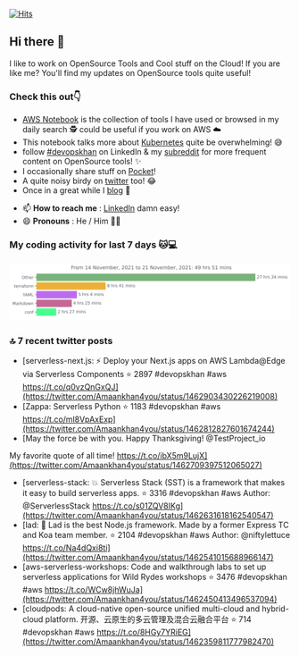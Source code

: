 [![Hits](https://hits.seeyoufarm.com/api/count/incr/badge.svg?url=https%3A%2F%2Fgithub.com%2Fakhan4u%2Fhit-counter&count_bg=%2379C83D&title_bg=%23555555&icon=&icon_color=%23E7E7E7&title=visits&edge_flat=false)](https://hits.seeyoufarm.com)

## Hi there 👋

I like to work on OpenSource Tools and Cool stuff on the Cloud! If you are like me? You'll find my updates on OpenSource tools quite useful!

### Check this out👇

* [AWS Notebook](https://histre.com/public/notebooks/dnllyanu/aws/) is the collection of tools I have used or browsed in my daily search 🕵️ could be useful if you work on AWS ☁️
* This notebook talks more about [Kubernetes](https://histre.com/public/notebooks/6uxdvo3y/kubernetes/) quite be overwhelming! 😅
* follow [#devopskhan](https://www.linkedin.com/feed/hashtag/devopskhan/) on LinkedIn & my [subreddit](https://www.reddit.com/r/devopskhan/) for more frequent content on OpenSource tools! ✨
* I occasionally share stuff on [Pocket](https://getpocket.com/@ej6g8d1dp2829A16a9Tf5d4T6bAMp3d8791rejDe86yem3bm4e14ex4fT4dluk29)!
* A quite noisy birdy on [twitter](https://twitter.com/Amaankhan4you) too! 😂
* Once in a great while I [blog](https://linuxparrot.com/) 😬


- 📫 **How to reach me** : [LinkedIn](https://www.linkedin.com/in/amaan-khan-linux-ninja) damn easy!
- 😄 **Pronouns** : He / Him 🤷‍♂️

### My coding activity for last 7 days 🐱💻

<img src="https://github.com/akhan4u/akhan4u/blob/main/images/stat.svg" alt="Amaan's Wakatime Activity!"/>

### 🔝 7 recent twitter posts
<!-- DEVDOJO:START -->
- [serverless-next.js: ⚡ Deploy your Next.js apps on AWS Lambda@Edge via Serverless Components
⭐️ 2897
#devopskhan #aws
https://t.co/q0vzQnGxQJ](https://twitter.com/Amaankhan4you/status/1462903430226219008)
- [Zappa: Serverless Python 
⭐️ 1183
#devopskhan #aws
https://t.co/ml8VpAxExp](https://twitter.com/Amaankhan4you/status/1462812827601674244)
- [May the force be with you. Happy Thanksgiving!   @TestProject_io

My favorite quote of all time! https://t.co/ibX5m9LujX](https://twitter.com/Amaankhan4you/status/1462709397512065027)
- [serverless-stack: 💥 Serverless Stack &lpar;SST&rpar; is a framework that makes it easy to build serverless apps.
⭐️ 3316
#devopskhan #aws
Author: @ServerlessStack
https://t.co/s01ZQV8IKg](https://twitter.com/Amaankhan4you/status/1462631618162540547)
- [lad:  :boy: Lad is the best Node.js framework. Made by a former Express TC and Koa team member.
⭐️ 2104
#devopskhan #aws
Author: @niftylettuce
https://t.co/Na4dQxi8ti](https://twitter.com/Amaankhan4you/status/1462541015688966147)
- [aws-serverless-workshops: Code and walkthrough labs to set up serverless applications for Wild Rydes workshops
⭐️ 3476
#devopskhan #aws
https://t.co/WCw8jhWuJa](https://twitter.com/Amaankhan4you/status/1462450413496537094)
- [cloudpods: A cloud-native open-source unified multi-cloud and hybrid-cloud platform. 开源、云原生的多云管理及混合云融合平台
⭐️ 714
#devopskhan #aws
https://t.co/8HGy7YRiEG](https://twitter.com/Amaankhan4you/status/1462359811777982470)
<!-- DEVDOJO:END -->

<!-- ![Amaan's GitHub stats](https://github-readme-stats.vercel.app/api?username=akhan4u&count_private=true&show_icons=true&hide=contribs) -->
